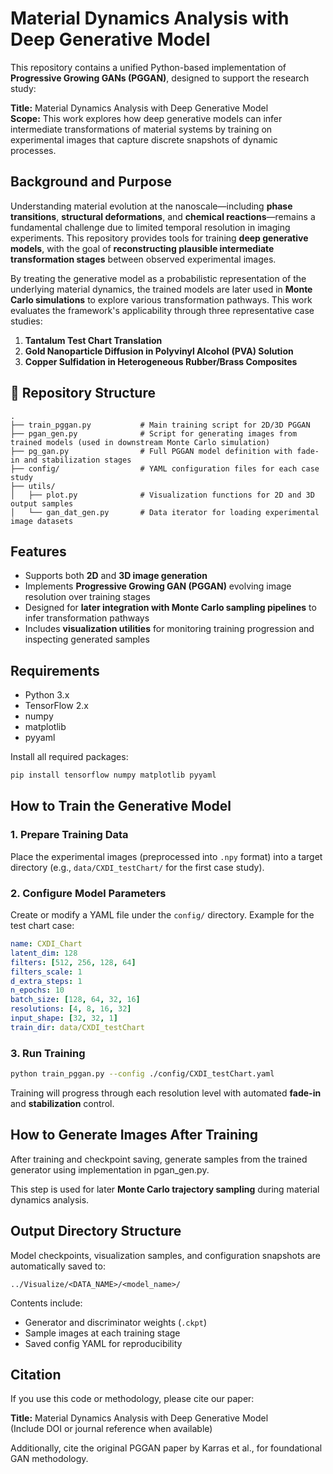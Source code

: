 
# Material Dynamics Analysis with Deep Generative Model

This repository contains a unified Python-based implementation of **Progressive Growing GANs (PGGAN)**, designed to support the research study:

**Title:** Material Dynamics Analysis with Deep Generative Model  
**Scope:** This work explores how deep generative models can infer intermediate transformations of material systems by training on experimental images that capture discrete snapshots of dynamic processes.

## Background and Purpose

Understanding material evolution at the nanoscale—including **phase transitions**, **structural deformations**, and **chemical reactions**—remains a fundamental challenge due to limited temporal resolution in imaging experiments. This repository provides tools for training **deep generative models**, with the goal of **reconstructing plausible intermediate transformation stages** between observed experimental images.

By treating the generative model as a probabilistic representation of the underlying material dynamics, the trained models are later used in **Monte Carlo simulations** to explore various transformation pathways. This work evaluates the framework's applicability through three representative case studies:

1. **Tantalum Test Chart Translation**
2. **Gold Nanoparticle Diffusion in Polyvinyl Alcohol (PVA) Solution**
3. **Copper Sulfidation in Heterogeneous Rubber/Brass Composites**

## 📂 Repository Structure

```
.
├── train_pggan.py           # Main training script for 2D/3D PGGAN
├── pgan_gen.py              # Script for generating images from trained models (used in downstream Monte Carlo simulation)
├── pg_gan.py                # Full PGGAN model definition with fade-in and stabilization stages
├── config/                  # YAML configuration files for each case study
├── utils/
│   ├── plot.py              # Visualization functions for 2D and 3D output samples
│   └── gan_dat_gen.py       # Data iterator for loading experimental image datasets
```

## Features

- Supports both **2D** and **3D image generation**
- Implements **Progressive Growing GAN (PGGAN)** evolving image resolution over training stages
- Designed for **later integration with Monte Carlo sampling pipelines** to infer transformation pathways
- Includes **visualization utilities** for monitoring training progression and inspecting generated samples

## Requirements

- Python 3.x
- TensorFlow 2.x
- numpy
- matplotlib
- pyyaml

Install all required packages:

```bash
pip install tensorflow numpy matplotlib pyyaml
```

## How to Train the Generative Model

### 1. Prepare Training Data

Place the experimental images (preprocessed into `.npy` format) into a target directory (e.g., `data/CXDI_testChart/` for the first case study).

### 2. Configure Model Parameters

Create or modify a YAML file under the `config/` directory. Example for the test chart case:

```yaml
name: CXDI_Chart
latent_dim: 128
filters: [512, 256, 128, 64]
filters_scale: 1
d_extra_steps: 1
n_epochs: 10
batch_size: [128, 64, 32, 16]
resolutions: [4, 8, 16, 32]
input_shape: [32, 32, 1]
train_dir: data/CXDI_testChart
```

### 3. Run Training

```bash
python train_pggan.py --config ./config/CXDI_testChart.yaml
```

Training will progress through each resolution level with automated **fade-in** and **stabilization** control.

## How to Generate Images After Training

After training and checkpoint saving, generate samples from the trained generator using implementation in pgan_gen.py.

This step is used for later **Monte Carlo trajectory sampling** during material dynamics analysis.

## Output Directory Structure

Model checkpoints, visualization samples, and configuration snapshots are automatically saved to:

```
../Visualize/<DATA_NAME>/<model_name>/
```

Contents include:

- Generator and discriminator weights (`.ckpt`)
- Sample images at each training stage
- Saved config YAML for reproducibility

## Citation

If you use this code or methodology, please cite our paper:

**Title:** Material Dynamics Analysis with Deep Generative Model  
(Include DOI or journal reference when available)

Additionally, cite the original PGGAN paper by Karras et al., for foundational GAN methodology.

